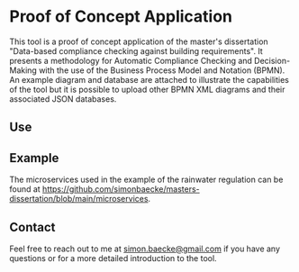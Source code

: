 # Proof of Concept Application
This tool is a proof of concept application of the master's dissertation "Data-based compliance checking against building requirements". It presents a methodology for Automatic Compliance Checking and Decision-Making with the use of the Business Process Model and Notation (BPMN). An example diagram and database are attached to illustrate the capabilities of the tool but it is possible to upload other BPMN XML diagrams and their associated JSON databases.

## Use

## Example
The microservices used in the example of the rainwater regulation can be found at https://github.com/simonbaecke/masters-dissertation/blob/main/microservices.

## Contact
Feel free to reach out to me at simon.baecke@gmail.com if you have any questions or for a more detailed introduction to the tool.
